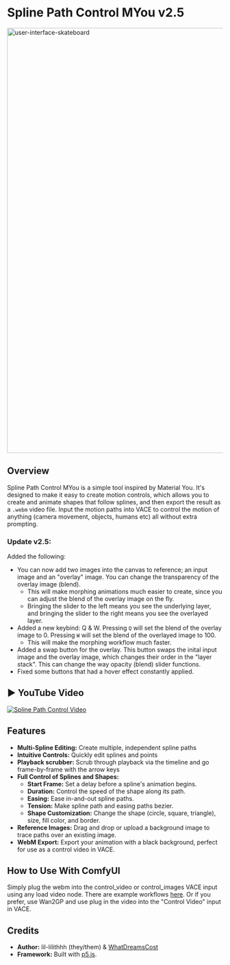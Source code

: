 # Spline Path Control MYou v2.5

<img width="1852" height="994" alt="user-interface-skateboard" src="https://github.com/user-attachments/assets/835b3068-85f3-41d4-b8ea-05f62c550a11" />



## Overview

Spline Path Control MYou is a simple tool inspired by Material You. It's designed to make it easy to create motion controls, which allows you to create and animate shapes that follow splines, and then export the result as a `.webm` video file. Input the motion paths into VACE to control the motion of anything (camera movement, objects, humans etc) all without extra prompting.

### Update v2.5:

Added the following:
* You can now add two images into the canvas to reference; an input image and an "overlay" image. You can change the transparency of the overlay image (blend).
   * This will make morphing animations much easier to create, since you can adjust the blend of the overlay image on the fly.
   * Bringing the slider to the left means you see the underlying layer, and bringing the slider to the right means you see the overlayed layer.
* Added a new keybind: Q & W. Pressing `Q` will set the blend of the overlay image to 0. Pressing `W` will set the blend of the overlayed image to 100.
   * This will make the morphing workflow much faster.
* Added a swap button for the overlay. This button swaps the inital input image and the overlay image, which changes their order in the "layer stack". This can change the way opacity (blend) slider functions.
* Fixed some buttons that had a hover effect constantly applied.


▶️ YouTube Video
---
[![Spline Path Control Video](https://img.youtube.com/vi/viJkmzTwPuI/0.jpg)](https://www.youtube.com/watch?v=viJkmzTwPuI)

## Features

* **Multi-Spline Editing:** Create multiple, independent spline paths
* **Intuitive Controls:** Quickly edit splines and points
* **Playback scrubber:** Scrub through playback via the timeline and go frame-by-frame with the arrow keys
* **Full Control of Splines and Shapes:**
    * **Start Frame:** Set a delay before a spline's animation begins.
    * **Duration:** Control the speed of the shape along its path.
    * **Easing:** Ease in-and-out spline paths.
    * **Tension:** Make spline path and easing paths bezier.
    * **Shape Customization:** Change the shape (circle, square, triangle), size, fill color, and border.
* **Reference Images:** Drag and drop or upload a background image to trace paths over an existing image.
* **WebM Export:** Export your animation with a black background, perfect for use as a control video in VACE.

## How to Use With ComfyUI

Simply plug the webm into the control_video or control_images VACE input using any load video node. There are example workflows [here](https://github.com/lil-lilithhh/Spline-Path-Control-MYou/tree/main/example_workflows). Or if you prefer, use Wan2GP and use plug in the video into the "Control Video" input in VACE.

## Credits

* **Author:**  lil-lilithhh (they/them) & [WhatDreamsCost](https://github.com/WhatDreamsCost)
* **Framework:** Built with [p5.js](https://p5js.org/).
